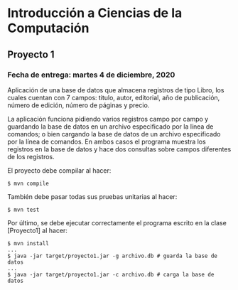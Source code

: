 Introducción a Ciencias de la Computación
=========================================

Proyecto 1
-------------------------------------------------------

### Fecha de entrega: martes 4 de diciembre, 2020

Aplicación de una base de datos que almacena registros de tipo Libro, los cuales
cuentan con 7 campos: titulo, autor, editorial, año de publicación, número de
edición, número de páginas y precio.

La aplicación funciona pidiendo varios registros campo por campo y guardando la
base de datos en un archivo especificado por la línea de comandos; o bien
cargando la base de datos de un archivo especificado por la línea de comandos.
En ambos casos el programa muestra los registros en la base de datos y hace dos
consultas sobre campos diferentes de los registros.

El proyecto debe compilar al hacer:

```
$ mvn compile
```

También debe pasar todas sus pruebas unitarias al hacer:

```
$ mvn test
```

Por último, se debe ejecutar correctamente el programa escrito en la clase
[Proyecto1] al hacer:

```
$ mvn install
...
$ java -jar target/proyecto1.jar -g archivo.db # guarda la base de datos
...
$ java -jar target/proyecto1.jar -c archivo.db # carga la base de datos
```

